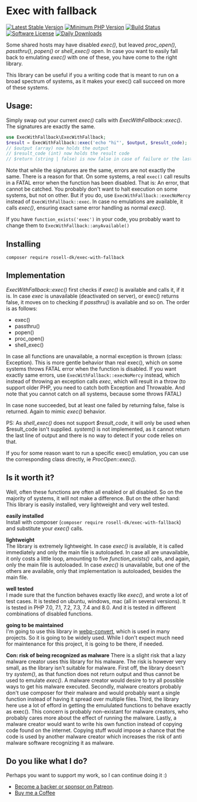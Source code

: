 # Exec with fallback

[![Latest Stable Version](http://poser.pugx.org/rosell-dk/exec-with-fallback/v)](https://packagist.org/packages/rosell-dk/exec-with-fallback)
[![Minimum PHP Version](https://img.shields.io/badge/php-%3E%3D%205.6-8892BF.svg)](https://packagist.org/packages/rosell-dk/exec-with-fallback)
[![Build Status](https://github.com/rosell-dk/exec-with-fallback/actions/workflows/php.yml/badge.svg)](https://github.com/rosell-dk/exec-with-fallback/actions/workflows/php.yml)
[![Software License](http://poser.pugx.org/rosell-dk/exec-with-fallback/license)](https://github.com/rosell-dk/exec-with-fallback/blob/master/LICENSE)
[![Daily Downloads](http://poser.pugx.org/rosell-dk/exec-with-fallback/d/daily)](https://packagist.org/packages/rosell-dk/exec-with-fallback)

Some shared hosts may have disabled *exec()*, but leaved *proc_open()*, *passthru()*, *popen()* or *shell_exec()* open. In case you want to easily fall back to emulating *exec()* with one of these, you have come to the right library.

This library can be useful if you a writing code that is meant to run on a broad spectrum of systems, as it makes your exec() call succeed on more of these systems.

## Usage:
Simply swap out your current *exec()* calls with *ExecWithFallback::exec()*. The signatures are exactly the same.

```php
use ExecWithFallback\ExecWithFallback;
$result = ExecWithFallback::exec('echo "hi"', $output, $result_code);
// $output (array) now holds the output
// $result_code (int) now holds the result code
// $return (string | false) is now false in case of failure or the last line of the output
```

Note that while the signatures are the same, errors are not exactly the same. There is a reason for that. On some systems, a real `exec()` call results in a FATAL error when the function has been disabled. That is: An error, that cannot be catched. You probably don't want to halt execution on some systems, but not on other. But if you do, use `ExecWithFallback::execNoMercy` instead of `ExecWithFallback::exec`. In case no emulations are available, it calls *exec()*, ensuring exact same error handling as normal *exec()*.

If you have `function_exists('exec')` in your code, you probably want to change them to `ExecWithFallback::anyAvailable()`

## Installing
`composer require rosell-dk/exec-with-fallback`

## Implementation
*ExecWithFallback::exec()* first checks if *exec()* is available and calls it, if it is. In case *exec* is unavailable (deactivated on server), or exec() returns false, it moves on to checking if *passthru()* is available and so on. The order is as follows:
- exec()
- passthru()
- popen()
- proc_open()
- shell_exec()

In case all functions are unavailable, a normal exception is thrown (class: Exception). This is more gentle behavior than real exec(), which on some systems throws FATAL error when the function is disabled. If you want exactly same errors, use `ExecWithFallback::execNoMercy` instead, which instead of throwing an exception calls *exec*, which will result in a throw (to support older PHP, you need to catch both Exception and Throwable. And note that you cannot catch on all systems, because some throws FATAL)

In case none succeeded, but at least one failed by returning false, false is returned. Again to mimic *exec()* behavior.

PS: As *shell_exec()* does not support *$result_code*, it will only be used when $result_code isn't supplied. *system()* is not implemented, as it cannot return the last line of output and there is no way to detect if your code relies on that.

If you for some reason want to run a specific exec() emulation, you can use the corresponding class directly, ie *ProcOpen::exec()*.

## Is it worth it?
Well, often these functions are often all enabled or all disabled. So on the majority of systems, it will not make a difference. But on the other hand: This library is easily installed, very lightweight and very well tested.

**easily installed**\
Install with composer (`composer require rosell-dk/exec-with-fallback`) and substitute your *exec()* calls.

**lightweight**\
The library is extremely lightweight. In case *exec()* is available, it is called immediately and only the main file is autoloaded. In case all are unavailable, it only costs a little loop, amounting to five *function_exists()* calls, and again, only the main file is autoloaded. In case *exec()* is unavailable, but one of the others are available, only that implementation is autoloaded, besides the main file.

**well tested**\
I made sure that the function behaves exactly like *exec()*, and wrote a lot of test cases. It is tested on ubuntu, windows, mac (all in several versions). It is tested in PHP 7.0, 7.1, 7.2, 7.3, 7.4 and 8.0. And it is tested in different combinations of disabled functions.

**going to be maintained**\
I'm going to use this library in [webp-convert](https://github.com/rosell-dk/webp-convert), which is used in many projects. So it is going to be widely used. While I don't expect much need for maintenance for this project, it is going to be there, if needed.

**Con: risk of being recognized as malware**
There is a slight risk that a lazy malware creator uses this library for his malware. The risk is however very small, as the library isn't suitable for malware. First off, the library doesn't try *system()*, as that function does not return output and thus cannot be used to emulate *exec()*. A malware creator would desire to try all possible ways to get his malware executed. Secondly, malware creators probably don't use composer for their malware and would probably want a single function instead of having it spread over multiple files. Third, the library here use a lot of efford in getting the emululated functions to behave exactly as exec(). This concern is probably non-existant for malware creators, who probably cares more about the effect of running the malware. Lastly, a malware creator would want to write his own function instead of copying code found on the internet. Copying stuff would impose a chance that the code is used by another malware creator which increases the risk of anti malware software recognizing it as malware.

## Do you like what I do?
Perhaps you want to support my work, so I can continue doing it :)

- [Become a backer or sponsor on Patreon](https://www.patreon.com/rosell).
- [Buy me a Coffee](https://ko-fi.com/rosell)
